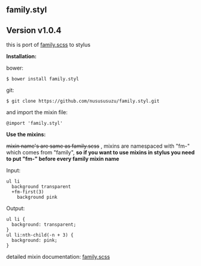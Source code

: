 **family.styl**
-------
## Version v1.0.4
this is port of [family.scss](https://github.com/LukyVj/family.scss) to stylus

**Installation:**

bower:

    $ bower install family.styl

git:

    $ git clone https://github.com/nusususuzu/family.styl.git

and import the mixin file:

    @import 'family.styl'

**Use the mixins:**

~~mixin name's are same as family.scss~~ , mixins are namespaced with "fm-" which comes from "family", **so if you want to use mixins in stylus you need to put "fm-" before every family mixin name**

Input:

    ul li
      background transparent
      +fm-first(3)
        background pink

Output:

    ul li {
      background: transparent;
    }
    ul li:nth-child(-n + 3) {
      background: pink;
    }

detailed mixin documentation:
  [family.scss](http://lukyvj.github.io/family.scss/)

